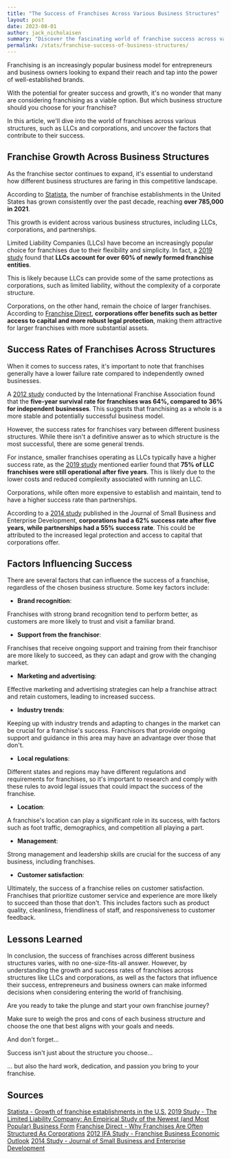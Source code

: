 ```yaml
---
title: "The Success of Franchises Across Various Business Structures"
layout: post
date: 2023-08-01
author: jack_nicholaisen
summary: "Discover the fascinating world of franchise success across various business structures in this in-depth article. Uncover the secrets behind franchise growth and success rates, as well as the factors that influence them. Don't miss out on these critical insights that could help you make the best decision for your own franchise journey - READ ON!"
permalink: /stats/franchise-success-of-business-structures/
---
```


Franchising is an increasingly popular business model for entrepreneurs and business owners looking to expand their reach and tap into the power of well-established brands. 

With the potential for greater success and growth, it's no wonder that many are considering franchising as a viable option. But which business structure should you choose for your franchise? 

In this article, we'll dive into the world of franchises across various structures, such as LLCs and corporations, and uncover the factors that contribute to their success.

## Franchise Growth Across Business Structures

As the franchise sector continues to expand, it's essential to understand how different business structures are faring in this competitive landscape. 

According to [Statista](https://www.statista.com/statistics/196619/growth-of-franchise-establishments-in-the-us-since-2007/), the number of franchise establishments in the United States has grown consistently over the past decade, reaching **over 785,000 in 2021**.

This growth is evident across various business structures, including LLCs, corporations, and partnerships.

Limited Liability Companies (LLCs) have become an increasingly popular choice for franchises due to their flexibility and simplicity. In fact, a [2019 study](https://papers.ssrn.com/sol3/papers.cfm?abstract_id=3440804) found that **LLCs account for over 60% of newly formed franchise entities**.

This is likely because LLCs can provide some of the same protections as corporations, such as limited liability, without the complexity of a corporate structure.

Corporations, on the other hand, remain the choice of larger franchises. According to [Franchise Direct](https://www.franchisedirect.com/blog/why-franchises-are-often-structured-as-corporations/), **corporations offer benefits such as better access to capital and more robust legal protection**, making them attractive for larger franchises with more substantial assets.

## Success Rates of Franchises Across Structures

When it comes to success rates, it's important to note that franchises generally have a lower failure rate compared to independently owned businesses.

A [2012 study](https://www.franchise.org/sites/default/files/Franchise%20Business%20Economic%20Outlook%20May%202012_0.pdf) conducted by the International Franchise Association found that the **five-year survival rate for franchises was 64%, compared to 36% for independent businesses**. This suggests that franchising as a whole is a more stable and potentially successful business model.

However, the success rates for franchises vary between different business structures. While there isn't a definitive answer as to which structure is the most successful, there are some general trends.

For instance, smaller franchises operating as LLCs typically have a higher success rate, as the [2019 study](https://papers.ssrn.com/sol3/papers.cfm?abstract_id=3440804) mentioned earlier found that **75% of LLC franchises were still operational after five years**. This is likely due to the lower costs and reduced complexity associated with running an LLC.

Corporations, while often more expensive to establish and maintain, tend to have a higher success rate than partnerships.

According to a [2014 study](https://www.emerald.com/insight/content/doi/10.1108/JSBED-10-2013-0143/full/html) published in the Journal of Small Business and Enterprise Development, **corporations had a 62% success rate after five years, while partnerships had a 55% success rate**. This could be attributed to the increased legal protection and access to capital that corporations offer.

## Factors Influencing Success

There are several factors that can influence the success of a franchise, regardless of the chosen business structure. Some key factors include:

-   **Brand recognition**: 

Franchises with strong brand recognition tend to perform better, as customers are more likely to trust and visit a familiar brand.

-   **Support from the franchisor**: 

Franchises that receive ongoing support and training from their franchisor are more likely to succeed, as they can adapt and grow with the changing market.

-   **Marketing and advertising**: 

Effective marketing and advertising strategies can help a franchise attract and retain customers, leading to increased success.

-  **Industry trends**: 

Keeping up with industry trends and adapting to changes in the market can be crucial for a franchise's success. Franchisors that provide ongoing support and guidance in this area may have an advantage over those that don't.

-   **Local regulations**: 

Different states and regions may have different regulations and requirements for franchises, so it's important to research and comply with these rules to avoid legal issues that could impact the success of the franchise.

-   **Location**: 

A franchise's location can play a significant role in its success, with factors such as foot traffic, demographics, and competition all playing a part.

-   **Management**: 

Strong management and leadership skills are crucial for the success of any business, including franchises.

-   **Customer satisfaction**: 

Ultimately, the success of a franchise relies on customer satisfaction. Franchises that prioritize customer service and experience are more likely to succeed than those that don't. This includes factors such as product quality, cleanliness, friendliness of staff, and responsiveness to customer feedback.

## Lessons Learned

In conclusion, the success of franchises across different business structures varies, with no one-size-fits-all answer. However, by understanding the growth and success rates of franchises across structures like LLCs and corporations, as well as the factors that influence their success, entrepreneurs and business owners can make informed decisions when considering entering the world of franchising.

Are you ready to take the plunge and start your own franchise journey? 

Make sure to weigh the pros and cons of each business structure and choose the one that best aligns with your goals and needs. 

And don't forget...

Success isn't just about the structure you choose...

... but also the hard work, dedication, and passion you bring to your franchise.

## Sources

[Statista - Growth of franchise establishments in the U.S.](https://www.statista.com/statistics/196619/growth-of-franchise-establishments-in-the-us-since-2007/)
[2019 Study - The Limited Liability Company: An Empirical Study of the Newest (and Most Popular) Business Form](https://papers.ssrn.com/sol3/papers.cfm?abstract_id=3440804)
[Franchise Direct - Why Franchises Are Often Structured As Corporations](https://www.franchisedirect.com/blog/why-franchises-are-often-structured-as-corporations/)
[2012 IFA Study - Franchise Business Economic Outlook](https://www.franchise.org/sites/default/files/Franchise%20Business%20Economic%20Outlook%20May%202012_0.pdf)
[2014 Study - Journal of Small Business and Enterprise Development](https://www.emerald.com/insight/content/doi/10.1108/JSBED-10-2013-0143/full/html)
